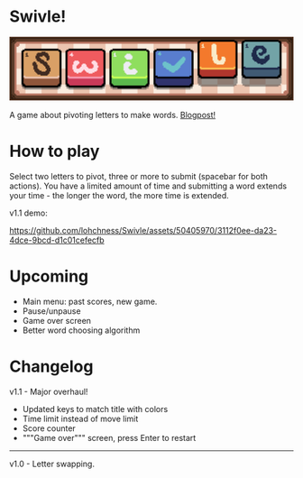 # Swivle!

![](/assets/swivle2.png)

A game about pivoting letters to make words. [Blogpost!](https://lohchness.github.io/posts/swivle/)

# How to play

Select two letters to pivot, three or more to submit (spacebar for both actions). You have a limited amount of time and submitting a word extends your time - the longer the word, the more time is extended.

v1.1 demo:



https://github.com/lohchness/Swivle/assets/50405970/3112f0ee-da23-4dce-9bcd-d1c01cefecfb



# Upcoming

- Main menu: past scores, new game.
- Pause/unpause
- Game over screen
- Better word choosing algorithm

# Changelog

v1.1 - Major overhaul!

- Updated keys to match title with colors
- Time limit instead of move limit
- Score counter
- """Game over""" screen, press Enter to restart

____________

v1.0 - Letter swapping.
